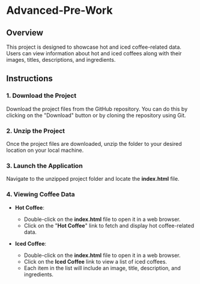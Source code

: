 # Advanced-Pre-Work

## Overview
This project is designed to showcase hot and iced coffee-related data. Users can view information about hot and iced coffees along with their images, titles, descriptions, and ingredients.

## Instructions

### 1. Download the Project
Download the project files from the GitHub repository. You can do this by clicking on the "Download" button or by cloning the repository using Git.

### 2. Unzip the Project
Once the project files are downloaded, unzip the folder to your desired location on your local machine.

### 3. Launch the Application
Navigate to the unzipped project folder and locate the **index.html** file.

### 4. Viewing Coffee Data
- **Hot Coffee**: 
  - Double-click on the **index.html** file to open it in a web browser.
  - Click on the "**Hot Coffee**" link to fetch and display hot coffee-related data.

- **Iced Coffee**: 
  - Double-click on the **index.html** file to open it in a web browser.
  - Click on the **Iced Coffee** link to view a list of iced coffees.
  - Each item in the list will include an image, title, description, and ingredients.
